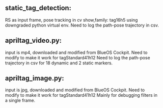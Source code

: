 ## static_tag_detection: 
RS as input frame, pose tracking in cv show,family: tag16h5
using downgraded python virtual env.
Need to log the path-pose trajectory in csv.


## apriltag_video.py:
input is mp4, downloaded and modified from BlueOS Cockpit.
Need to modify to make it work for tagStandard41h12
Need to log the path-pose trajectory in csv for 18 dynamic and 2 static markers.


## apriltag_image.py:
input is jpg, downloaded and modified from BlueOS Cockpit.
Need to modify to make it work for tagStandard41h12
Mainly for debugging filters in a single frame.
